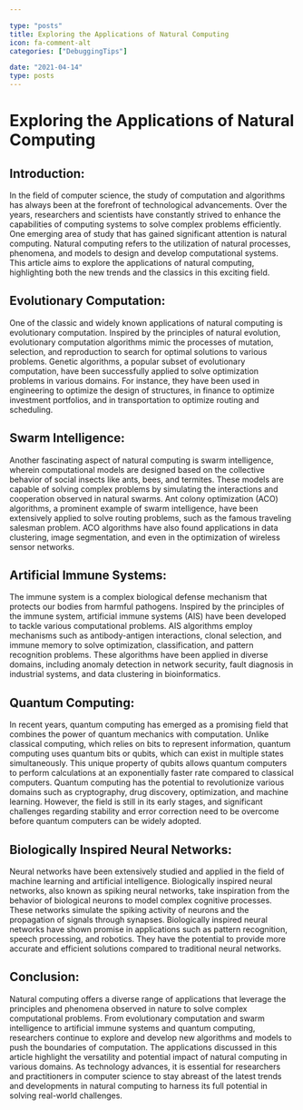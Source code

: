 ```yaml
---

type: "posts"
title: Exploring the Applications of Natural Computing
icon: fa-comment-alt
categories: ["DebuggingTips"]

date: "2021-04-14"
type: posts
---
```





# Exploring the Applications of Natural Computing

## Introduction:

In the field of computer science, the study of computation and algorithms has always been at the forefront of technological advancements. Over the years, researchers and scientists have constantly strived to enhance the capabilities of computing systems to solve complex problems efficiently. One emerging area of study that has gained significant attention is natural computing. Natural computing refers to the utilization of natural processes, phenomena, and models to design and develop computational systems. This article aims to explore the applications of natural computing, highlighting both the new trends and the classics in this exciting field.

## Evolutionary Computation:

One of the classic and widely known applications of natural computing is evolutionary computation. Inspired by the principles of natural evolution, evolutionary computation algorithms mimic the processes of mutation, selection, and reproduction to search for optimal solutions to various problems. Genetic algorithms, a popular subset of evolutionary computation, have been successfully applied to solve optimization problems in various domains. For instance, they have been used in engineering to optimize the design of structures, in finance to optimize investment portfolios, and in transportation to optimize routing and scheduling.

## Swarm Intelligence:

Another fascinating aspect of natural computing is swarm intelligence, wherein computational models are designed based on the collective behavior of social insects like ants, bees, and termites. These models are capable of solving complex problems by simulating the interactions and cooperation observed in natural swarms. Ant colony optimization (ACO) algorithms, a prominent example of swarm intelligence, have been extensively applied to solve routing problems, such as the famous traveling salesman problem. ACO algorithms have also found applications in data clustering, image segmentation, and even in the optimization of wireless sensor networks.

## Artificial Immune Systems:

The immune system is a complex biological defense mechanism that protects our bodies from harmful pathogens. Inspired by the principles of the immune system, artificial immune systems (AIS) have been developed to tackle various computational problems. AIS algorithms employ mechanisms such as antibody-antigen interactions, clonal selection, and immune memory to solve optimization, classification, and pattern recognition problems. These algorithms have been applied in diverse domains, including anomaly detection in network security, fault diagnosis in industrial systems, and data clustering in bioinformatics.

## Quantum Computing:

In recent years, quantum computing has emerged as a promising field that combines the power of quantum mechanics with computation. Unlike classical computing, which relies on bits to represent information, quantum computing uses quantum bits or qubits, which can exist in multiple states simultaneously. This unique property of qubits allows quantum computers to perform calculations at an exponentially faster rate compared to classical computers. Quantum computing has the potential to revolutionize various domains such as cryptography, drug discovery, optimization, and machine learning. However, the field is still in its early stages, and significant challenges regarding stability and error correction need to be overcome before quantum computers can be widely adopted.

## Biologically Inspired Neural Networks:

Neural networks have been extensively studied and applied in the field of machine learning and artificial intelligence. Biologically inspired neural networks, also known as spiking neural networks, take inspiration from the behavior of biological neurons to model complex cognitive processes. These networks simulate the spiking activity of neurons and the propagation of signals through synapses. Biologically inspired neural networks have shown promise in applications such as pattern recognition, speech processing, and robotics. They have the potential to provide more accurate and efficient solutions compared to traditional neural networks.

## Conclusion:

Natural computing offers a diverse range of applications that leverage the principles and phenomena observed in nature to solve complex computational problems. From evolutionary computation and swarm intelligence to artificial immune systems and quantum computing, researchers continue to explore and develop new algorithms and models to push the boundaries of computation. The applications discussed in this article highlight the versatility and potential impact of natural computing in various domains. As technology advances, it is essential for researchers and practitioners in computer science to stay abreast of the latest trends and developments in natural computing to harness its full potential in solving real-world challenges.